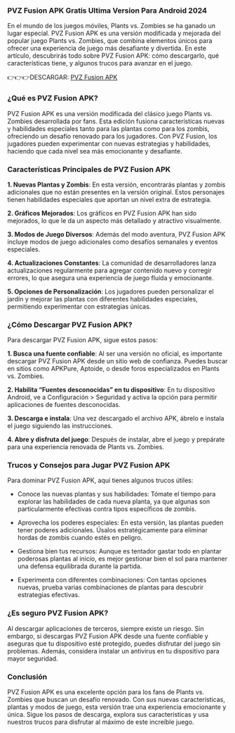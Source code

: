 ### PVZ Fusion APK Gratis Ultima Version Para Android 2024
En el mundo de los juegos móviles, Plants vs. Zombies se ha ganado un lugar especial. PVZ Fusion APK es una versión modificada y mejorada del popular juego Plants vs. Zombies, que combina elementos únicos para ofrecer una experiencia de juego más desafiante y divertida. En este artículo, descubrirás todo sobre PVZ Fusion APK: cómo descargarlo, qué características tiene, y algunos trucos para avanzar en el juego.

👉👉👉DESCARGAR: [PVZ Fusion APK](https://apktoca.com/pvz-fusion-apk)

### ¿Qué es PVZ Fusion APK?
PVZ Fusion APK es una versión modificada del clásico juego Plants vs. Zombies desarrollada por fans. Esta edición fusiona características nuevas y habilidades especiales tanto para las plantas como para los zombis, ofreciendo un desafío renovado para los jugadores. Con PVZ Fusion, los jugadores pueden experimentar con nuevas estrategias y habilidades, haciendo que cada nivel sea más emocionante y desafiante.

### Características Principales de PVZ Fusion APK

**1. Nuevas Plantas y Zombis**: En esta versión, encontrarás plantas y zombis adicionales que no están presentes en la versión original. Estos personajes tienen habilidades especiales que aportan un nivel extra de estrategia.

**2. Gráficos Mejorados**: Los gráficos en PVZ Fusion APK han sido mejorados, lo que le da un aspecto más detallado y atractivo visualmente.

**3. Modos de Juego Diversos**: Además del modo aventura, PVZ Fusion APK incluye modos de juego adicionales como desafíos semanales y eventos especiales.

**4. Actualizaciones Constantes**: La comunidad de desarrolladores lanza actualizaciones regularmente para agregar contenido nuevo y corregir errores, lo que asegura una experiencia de juego fluida y emocionante.

**5. Opciones de Personalización**: Los jugadores pueden personalizar el jardín y mejorar las plantas con diferentes habilidades especiales, permitiendo experimentar con estrategias únicas.

### ¿Cómo Descargar PVZ Fusion APK?

Para descargar PVZ Fusion APK, sigue estos pasos:

**1. Busca una fuente confiable**: Al ser una versión no oficial, es importante descargar PVZ Fusion APK desde un sitio web de confianza. Puedes buscar en sitios como APKPure, Aptoide, o desde foros especializados en Plants vs. Zombies.

**2. Habilita “Fuentes desconocidas” en tu dispositivo**: En tu dispositivo Android, ve a Configuración > Seguridad y activa la opción para permitir aplicaciones de fuentes desconocidas.

**3. Descarga e instala**: Una vez descargado el archivo APK, ábrelo e instala el juego siguiendo las instrucciones.

**4. Abre y disfruta del juego**: Después de instalar, abre el juego y prepárate para una experiencia renovada de Plants vs. Zombies.

### Trucos y Consejos para Jugar PVZ Fusion APK

Para dominar PVZ Fusion APK, aquí tienes algunos trucos útiles:

- Conoce las nuevas plantas y sus habilidades: Tómate el tiempo para explorar las habilidades de cada nueva planta, ya que algunas son particularmente efectivas contra tipos específicos de zombis.

- Aprovecha los poderes especiales: En esta versión, las plantas pueden tener poderes adicionales. Úsalos estratégicamente para eliminar hordas de zombis cuando estés en peligro.

- Gestiona bien tus recursos: Aunque es tentador gastar todo en plantar poderosas plantas al inicio, es mejor gestionar bien el sol para mantener una defensa equilibrada durante la partida.

- Experimenta con diferentes combinaciones: Con tantas opciones nuevas, prueba varias combinaciones de plantas para descubrir estrategias efectivas.

### ¿Es seguro PVZ Fusion APK?

Al descargar aplicaciones de terceros, siempre existe un riesgo. Sin embargo, si descargas PVZ Fusion APK desde una fuente confiable y aseguras que tu dispositivo esté protegido, puedes disfrutar del juego sin problemas. Además, considera instalar un antivirus en tu dispositivo para mayor seguridad.

### Conclusión

PVZ Fusion APK es una excelente opción para los fans de Plants vs. Zombies que buscan un desafío renovado. Con sus nuevas características, plantas y modos de juego, esta versión trae una experiencia emocionante y única. Sigue los pasos de descarga, explora sus características y usa nuestros trucos para disfrutar al máximo de este increíble juego.
